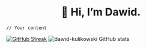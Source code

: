 
<h1 align="center"> 👋  Hi, I’m Dawid. </br> </h1>

 

    // Your content

[![GitHub Streak](https://github-readme-streak-stats.herokuapp.com/?user=dawid-kulikowski&theme=dark)](https://git.io/streak-stats)
![dawid-kulikowski GitHub stats](https://github-readme-stats.vercel.app/api?username=dawid-kulikowski&show_icons=true&theme=dark)

  

  
  
<!---
dawid-kulikowski/dawid-kulikowski is a ✨ special ✨ repository because its `README.md` (this file) appears on your GitHub profile.
You can click the Preview link to take a look at your changes.
- 🌱 I’m currently learning Java 
- 👀 I’m interested in ...
- 💞️ I’m looking to collaborate on ...
- 📫 How to reach me ...
--->
